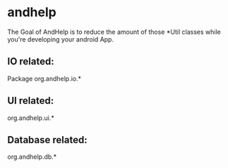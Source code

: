 andhelp
=======

The Goal of AndHelp is to reduce the amount of those *Util classes while you're developing your android App. 



IO related:
-----------

Package org.andhelp.io.*

UI related:
-----------

org.andhelp.ui.*

Database related:
-----------------

org.andhelp.db.*

